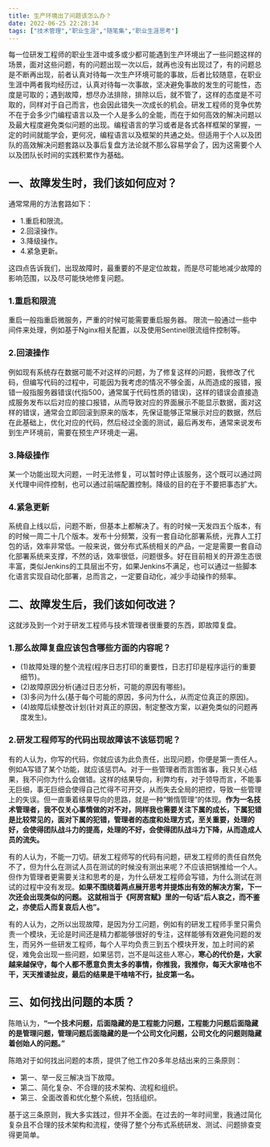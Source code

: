 ```yaml
---
title: 生产环境出了问题该怎么办？
date: 2022-06-25 22:28:34
tags: ["技术管理","职业生涯","随笔集","职业生涯思考"]
---
```



每一位研发工程师的职业生涯中或多或少都可能遇到生产环境出了一些问题这样的场景，面对这些问题，有的问题出现一次以后，就再也没有出现过了，有的问题总是不断再出现，前者认真对待每一次生产环境可能的事故，后者比较随意，在职业生涯中两者我均经历过，认真对待每一次事故，坚决避免事故的发生的可能性，态度是可取的；遇到故障，想尽办法排除，排除以后，就不管了，这样的态度是不可取的，同样对于自己而言，也会因此错失一次成长的机会。研发工程师的竞争优势不在于会多少门编程语言以及一个人是多么的全能，而在于如何高效的解决问题以及最大程度避免类似问题的出现。编程语言的学习或者是各式各样框架的掌握，一定的时间就能学会，更何况，编程语言以及框架的共通之处。但适用于个人以及团队的高效解决问题套路以及事后复盘方法论就不那么容易学会了，因为这需要个人以及团队长时间的实践积累作为基础。
<!--more-->

## 一、故障发生时，我们该如何应对？

通常常用的方法套路如下：

- 1.重启和限流。
- 2.回滚操作。
- 3.降级操作。
- 4.紧急更新。

这四点告诉我们，出现故障时，最重要的不是定位故栽，而是尽可能地减少故障的影响范围，以及尽可能快地修复问题。


### 1.重启和限流
重启一般指重启微服务，严重的时候可能需要重启服务器。
限流一般通过一些中间件来处理，例如基于Nginx相关配置，以及使用Sentinel限流组件控制等。

### 2.回滚操作
例如现有系统存在数据可能不对这样的问题，为了修复这样的问题，我修改了代码，但编写代码的过程中，可能因为我考虑的情况不够全面，从而造成的报错，报错一般指服务器错误(代指500，通常属于代码性质的错误)，这样的错误会直接造成服务发布以后对应的接口报错，从而导致对应的界面展示不能显示数据，面对这样的错误，通常会立即回滚到原来的版本，先保证能够正常展示对应的数据，然后在此基础上，优化对应的代码，然后经过全面的测试，最后再发布，通常来说发布到生产环境前，需要在预生产环境走一遍。

### 3.降级操作
某一个功能出现大问题，一时无法修复，可以暂时停止该服务，这个既可以通过网关代理中间件控制，也可以通过前端配置控制。降级的目的在于不要把事态扩大。

### 4.紧急更新
系统自上线以后，问题不断，但基本上都解决了。有的时候一天发四五个版本，有的时候一周二十几个版本。发布十分频繁，没有一套自动化部署系统，光靠人工打包的话，效率非常低。一般来说，做分布式系统相关的产品，一定是需要一套自动化部署系统来支撑，不然的话，效率很低，问题很多。好在目前相关的开源生态很丰富，类似Jenkins的工具层出不穷，如果Jenkins不满足，也可以通过一些脚本化语言实现自动化部署，总而言之，一定要自动化，减少手动操作的频率。


## 二、故障发生后，我们该如何改进？
这就涉及到一个对于研发工程师与技术管理者很重要的东西，即故障复盘。

### 1.那么故障复盘应该包含哪些方面的内容呢？
- (1)故障处理的整个流程(程序日志打印的重要性，日志打印是程序运行的重要细节)。
- (2)故障原因分析(通过日志分析，可能的原因有哪些)。
- (3)多问为什么(基于每个可能的原因，多问为什么，从而定位真正的原因)。
- (4)故障后续整改计划(针对真正的原因，制定整改方案，以避免类似的问题再度发生)。


### 2.研发工程师写的代码出现故障该不该惩罚呢？
有的人认为，你写的代码，你就应该为此负责任，出现问题，你便是第一责任人。例如A写错了某个功能，就应该惩罚A。对于一些管理者而言图省事，我只关心结果，我不问你为什么会做错。这样的结果导向，利弊均有，对于领导而言，不能事无巨细，事无巨细会使得自己忙得不可开交，从而失去全局的把控，导致一些管理上的失误。但一直秉着结果导向的思路，就是一种“懒惰管理”的体现。**作为一名技术管理者，我不仅关心事情做的对不对，同样我也需要关注下属的成长，下属犯错是比较常见的，面对下属的犯错，管理者的态度和处理方式，至关重要，处理的好，会使得团队战斗力的提高，处理的不好，会使得团队战斗力下降，从而造成人员的流失。**

有的人认为，不能一刀切。研发工程师写的代码有问题，研发工程师的责任自然免不了，但为什么在测试人员在测试的时候没有测出来呢？不应该把锅推给一个人。但作为管理者更需要关注和思考的是，为什么研发工程师会写错，为什么测试在测试的过程中没有发现。**如果不围绕着两点展开思考并提炼出有效的解决方案，下一次还会出现类似的问题。
这就相当于《阿房宫赋》里的一句话“后人哀之，而不鉴之，亦使后人而复哀后人也”。**

有的人认为，之所以出现故障，是因为分工问题，例如有的研发工程师手里只需负责一个模块，无论是时间还是精力都能够很好的专注，这样能够有效避免问题的发生，而另外一些研发工程师，每个人平均负责三到五个模块开发，加上时间的紧促，难免会出现一些问题，如果惩罚，岂不是叫这些人寒心，**寒心的代价是，大家越来越保守，每个人都不愿意负责太多的事情，你推我，我推你，每天大家啥也不干，天天推诿扯皮，最后的结果是干啥啥不行，扯皮第一名。**


## 三、如何找出问题的本质？
陈皓认为，**“一个技术问题，后面隐藏的是工程能力问题，工程能力问题后面隐藏的是管理问题，管理问题后面隐藏的是一个公司文化问题，公司文化的问题则隐藏着创始人的问题。”**

陈皓对于如何找出问题的本质，提供了他工作20多年总结出来的三条原则：

- 第一、举一反三解决当下故障。
- 第二、简化复杂、不合理的技术架构、流程和组织。
- 第三、全面改善和优化整个系统，包括组织。


基于这三条原则，我大多实践过，但并不全面。在过去的一年时间里，我通过简化复杂且不合理的技术架构和流程，使得了整个分布式系统研发、测试、问题排查变得更简单。